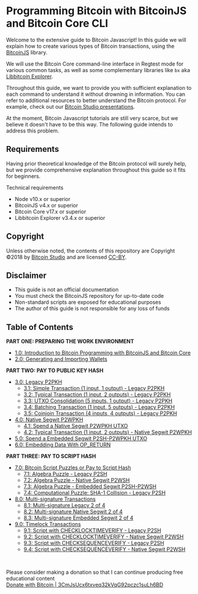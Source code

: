 # Programming Bitcoin with BitcoinJS and Bitcoin Core CLI

Welcome to the extensive guide to Bitcoin Javascript!
In this guide we will explain how to create various types of Bitcoin transactions, using the 
[BitcoinJS](https://github.com/bitcoinjs/bitcoinjs-lib) library. 

We will use the Bitcoin Core command-line interface in Regtest mode for various common tasks, as well as some 
complementary libraries like `bx` aka [Libbitcoin Explorer](https://github.com/libbitcoin/libbitcoin-explorer).

Throughout this guide, we want to provide you with sufficient explanation to each command to understand it without drowning 
in information. You can refer to additional resources to better understand the Bitcoin protocol. 
For example, check out our [Bitcoin Studio presentations](https://www.bitcoin-studio.com/resources).

At the moment, Bitcoin Javascript tutorials are still very scarce, but we believe it doesn't have to be this way. 
The following guide intends to address this problem. 


## Requirements

Having prior theoretical knowledge of the Bitcoin protocol will surely help, but we provide comprehensive explanation 
throughout this guide so it fits for beginners.  

Technical requirements
* Node v10.x or superior
* BitcoinJS v4.x or superior
* Bitcoin Core v17.x or superior
* Libbitcoin Explorer v3.4.x or superior


## Copyright

Unless otherwise noted, the contents of this repository are Copyright ©2018 by [Bitcoin Studio](https://www.bitcoin-studio.com) 
and are licensed [CC-BY](./LICENSE-CC-BY-4.0.md).


## Disclaimer

* This guide is not an official documentation
* You must check the BitcoinJS repository for up-to-date code
* Non-standard scripts are exposed for educational purposes
* The author of this guide is not responsible for any loss of funds 


## Table of Contents

**PART ONE: PREPARING THE WORK ENVIRONMENT**

* [1.0: Introduction to Bitcoin Programming with BitcoinJS and Bitcoin Core](01_0_Introduction_Bitcoin_Programming.md)
* [2.0: Generating and Importing Wallets](02_0_Generating_and_Importing_Wallets.md)


**PART TWO: PAY TO PUBLIC KEY HASH**

* [3.0: Legacy P2PKH](03_0_P2PKH.md)
  * [3.1: Simple Transaction (1 input, 1 output) - Legacy P2PKH](03_1_P2PKH_Simple_Tx_1_1.md)
  * [3.2: Typical Transaction (1 input, 2 outputs) - Legacy P2PKH](03_2_P2PKH_Typical_Tx_1_2.md)
  * [3.3: UTXO Consolidation (5 inputs, 1 output) - Legacy P2PKH](03_3_P2PKH_UTXO_Consolidation_5_1.md)   
  * [3.4: Batching Transaction (1 input, 5 outputs) - Legacy P2PKH](03_4_P2PKH_Batching_Tx_1_5.md)   
  * [3.5: Coinjoin Transaction (4 inputs, 4 outputs) - Legacy P2PKH](03_5_P2PKH_Coinjoin_Tx_4_4.md)
* [4.0: Native Segwit P2WPKH](04_0_P2WPKH.md)
  * [4.1: Spend a Native Segwit P2WPKH UTXO](04_1_P2WPKH_Spend_1_1.md)
  * [4.2: Typical Transaction (1 input, 2 outputs) - Native Segwit P2WPKH](04_2_P2WPKH_Typical_Tx_1_2.md)
* [5.0: Spend a Embedded Segwit P2SH-P2WPKH UTXO](05_0_P2SH_P2WPKH_Spend_1_1.md)
* [6.0: Embedding Data With OP_RETURN](06_0_Embedding_Data_OP_RETURN.md)


**PART THREE: PAY TO SCRIPT HASH**

* [7.0: Bitcoin Script Puzzles or Pay to Script Hash](07_0_Bitcoin_Script_Puzzles.md)
  * [7.1: Algebra Puzzle - Legacy P2SH](07_1_P2SH_Algebra_Puzzle.md)
  * [7.2: Algebra Puzzle - Native Segwit P2WSH](07_2_P2WSH_Algebra_Puzzle.md)
  * [7.3: Algebra Puzzle - Embedded Segwit P2SH-P2WSH](07_3_P2SH_P2WSH_Algebra_Puzzle.md)
  * [7.4: Computational Puzzle: SHA-1 Collision - Legacy P2SH](07_4_P2SH_Computational_Puzzle_SHA-1_Collision.md)
* [8.0: Multi-signature Transactions](08_0_Multisig_Transactions.md)
  * [8.1: Multi-signature Legacy 2 of 4](08_1_Multisig_P2SH_2_4.md)
  * [8.2: Multi-signature Native Segwit 2 of 4](08_2_Multisig_P2WSH_P2MS_2_4.md)
  * [8.3: Multi-signature Embedded Segwit 2 of 4](08_3_Multisig_P2SH_P2WSH_P2MS_2_4.md)
* [9.0: Timelock Transactions](09_0_Timelock_Transactions.md)
  * [9.1: Script with CHECKLOCKTIMEVERIFY - Legacy P2SH](09_1_P2SH_CLTV.md)
  * [9.2: Script with CHECKLOCKTIMEVERIFY - Native Segwit P2WSH](09_2_P2WSH_CLTV.md)
  * [9.3: Script with CHECKSEQUENCEVERIFY - Legacy P2SH](09_3_P2SH_CSV.md)
  * [9.4: Script with CHECKSEQUENCEVERIFY - Native Segwit P2WSH](09_4_P2WSH_CSV.md)

<br/>

Please consider making a donation so that I can continue producing free educational content <br/>
[Donate with Bitcoin | 3CmJsUcx6txveq32kVqG92pczc1suLh6BD](bitcoin_donation.png)
